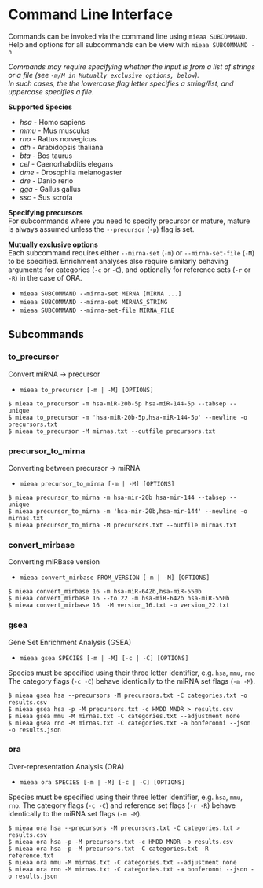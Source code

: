 # Command Line Interface

Commands can be invoked via the command line using `mieaa SUBCOMMAND`.  
Help and options for all subcommands can be view with `mieaa SUBCOMMAND -h`

*Commands may require specifying whether the input is from a list of strings or a file (see `-m/M in Mutually exclusive options, below`).  
In such cases, the the lowercase flag letter specifies a string/list, and uppercase specifies a file.*

**Supported Species**  
  * *hsa* - Homo sapiens
  * *mmu* - Mus musculus
  * *rno* - Rattus norvegicus
  * *ath* - Arabidopsis thaliana
  * *bta* - Bos taurus
  * *cel* - Caenorhabditis elegans
  * *dme* - Drosophila melanogaster
  * *dre* - Danio rerio
  * *gga* - Gallus gallus
  * *ssc* - Sus scrofa

**Specifying precursors**  
For subcommands where you need to specify precursor or mature, mature is always assumed unless the `--precursor` (`-p`) flag is set.

**Mutually exclusive options**  
Each subcommand requires either `--mirna-set` (`-m`) or `--mirna-set-file` (`-M`) to be specified.
Enrichment analyses also require similarly behaving arguments for categories (`-c` or `-C`), and optionally for reference sets (`-r` or `-R`) in the case of ORA.

* `mieaa SUBCOMMAND --mirna-set MIRNA [MIRNA ...]`
* `mieaa SUBCOMMAND --mirna-set MIRNAS_STRING`
* `mieaa SUBCOMMAND --mirna-set-file MIRNA_FILE`

## Subcommands

### to_precursor

Convert miRNA -> precursor

* `mieaa to_precursor [-m | -M] [OPTIONS]`

```
$ mieaa to_precursor -m hsa-miR-20b-5p hsa-miR-144-5p --tabsep --unique
$ mieaa to_precursor -m 'hsa-miR-20b-5p,hsa-miR-144-5p' --newline -o precursors.txt
$ mieaa to_precursor -M mirnas.txt --outfile precursors.txt
```

### precursor_to_mirna

Converting between precursor -> miRNA

* `mieaa precursor_to_mirna [-m | -M] [OPTIONS]`

```
$ mieaa precursor_to_mirna -m hsa-mir-20b hsa-mir-144 --tabsep --unique
$ mieaa precursor_to_mirna -m 'hsa-mir-20b,hsa-mir-144' --newline -o mirnas.txt
$ mieaa precursor_to_mirna -M precursors.txt --outfile mirnas.txt
```

### convert_mirbase

Converting miRBase version

* `mieaa convert_mirbase FROM_VERSION [-m | -M] [OPTIONS]`

```
$ mieaa convert_mirbase 16 -m hsa-miR-642b,hsa-miR-550b
$ mieaa convert_mirbase 16 --to 22 -m hsa-miR-642b hsa-miR-550b
$ mieaa convert_mirbase 16  -M version_16.txt -o version_22.txt
```

### gsea

Gene Set Enrichment Analysis (GSEA)

* `mieaa gsea SPECIES [-m | -M] [-c | -C] [OPTIONS]`

Species must be specified using their three letter identifier, e.g. `hsa`, `mmu`, `rno`
The category flags (`-c -C`) behave identically to the miRNA set flags (`-m -M`).

```
$ mieaa gsea hsa --precursors -M precursors.txt -C categories.txt -o results.csv
$ mieaa gsea hsa -p -M precursors.txt -c HMDD MNDR > results.csv
$ mieaa gsea mmu -M mirnas.txt -C categories.txt --adjustment none
$ mieaa gsea rno -M mirnas.txt -C categories.txt -a bonferonni --json -o results.json
```

### ora

Over-representation Analysis (ORA)

* `mieaa ora SPECIES [-m | -M] [-c | -C] [OPTIONS]`

Species must be specified using their three letter identifier, e.g. `hsa`, `mmu`, `rno`.
The category flags (`-c -C`)  and reference set flags (`-r -R`) behave identically to the miRNA set flags (`-m -M`).

```
$ mieaa ora hsa --precursors -M precursors.txt -C categories.txt > results.csv
$ mieaa ora hsa -p -M precursors.txt -c HMDD MNDR -o results.csv
$ mieaa ora hsa -p -M precursors.txt -C categories.txt -R reference.txt
$ mieaa ora mmu -M mirnas.txt -C categories.txt --adjustment none
$ mieaa ora rno -M mirnas.txt -C categories.txt -a bonferonni --json -o results.json
```
